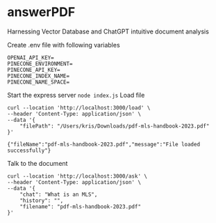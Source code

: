 # answerPDF
Harnessing Vector Database and ChatGPT intuitive document analysis 

Create .env file with following variables
```
OPENAI_API_KEY=
PINECONE_ENVIRONMENT=
PINECONE_API_KEY=
PINECONE_INDEX_NAME=
PINECONE_NAME_SPACE=
```
Start the express server `node index.js`
Load file
```
curl --location 'http://localhost:3000/load' \
--header 'Content-Type: application/json' \
--data '{
    "filePath": "/Users/kris/Downloads/pdf-mls-handbook-2023.pdf"
}'

{"fileName":"pdf-mls-handbook-2023.pdf","message":"File loaded successfully"}
```
Talk to the document
```
curl --location 'http://localhost:3000/ask' \
--header 'Content-Type: application/json' \
--data '{
    "chat": "What is an MLS",
    "history": "",
    "filename": "pdf-mls-handbook-2023.pdf"
}'
```